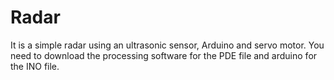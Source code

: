 # Radar
It is a simple radar using an ultrasonic sensor, Arduino and servo motor.
You need to download the processing software for the PDE file and arduino for the INO file.

